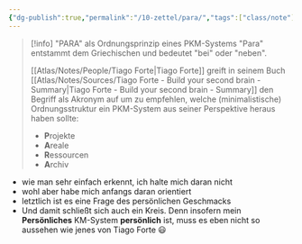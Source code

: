 ```yaml
---
{"dg-publish":true,"permalink":"/10-zettel/para/","tags":["class/note"],"noteIcon":""}
---
```


> [!info] "PARA" als Ordnungsprinzip eines PKM-Systems 
> "Para" entstammt dem Griechischen und bedeutet "bei" oder "neben".
> 
> [[Atlas/Notes/People/Tiago Forte\|Tiago Forte]] greift in seinem Buch [[Atlas/Notes/Sources/Tiago Forte - Build your second brain - Summary\|Tiago Forte - Build your second brain - Summary]] den Begriff als Akronym auf um zu empfehlen, welche (minimalistische) Ordnungsstruktur ein PKM-System aus seiner Perspektive heraus haben sollte:
> - **P**rojekte
> - **A**reale
> - **R**essourcen
> - **A**rchiv
>  

- wie man sehr einfach erkennt, ich halte mich daran nicht
- wohl aber habe mich anfangs daran orientiert
- letztlich ist es eine Frage des persönlichen Geschmacks
- Und damit schließt sich auch ein Kreis. Denn insofern mein **Persönliches** KM-System **persönlich** ist, muss es eben nicht so aussehen wie jenes von Tiago Forte 😃
